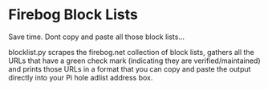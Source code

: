 # Firebog Block Lists

Save time. Dont copy and paste all those block lists...

blocklist.py scrapes the firebog.net collection of block lists, gathers all the URLs that have a green check mark (indicating they are verified/maintained) and prints those URLs in a format that you can copy and paste the output directly into your Pi hole adlist address box.
